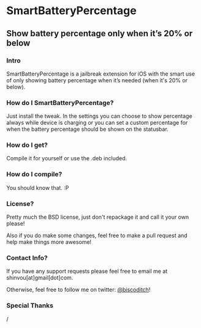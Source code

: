 # SmartBatteryPercentage
## Show battery percentage only when it’s 20% or below

### Intro
SmartBatteryPercentage is a jailbreak extension for iOS with the smart use of only showing battery percentage when it’s needed (when it's 20% or below).

### How do I SmartBatteryPercentage?
Just install the tweak. In the settings you can choose to show percentage always while device is charging or you can set a custom percentage for when the battery percentage should be shown on the statusbar.

### How do I get?
Compile it for yourself or use the .deb included.

### How do I compile?
You should know that. :P

### License?
Pretty much the BSD license, just don't repackage it and call it your own please!

Also if you do make some changes, feel free to make a pull request and help make things more awesome!

### Contact Info?
If you have any support requests please feel free to email me at shinvou[at]gmail[dot]com.

Otherwise, feel free to follow me on twitter: [@biscoditch](https:///www.twitter.com/biscoditch)!

### Special Thanks
/
